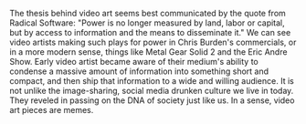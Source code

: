 The thesis behind video art seems best communicated by the quote from Radical
Software: "Power is no longer measured by land, labor or capital, but by access
to information and the means to disseminate it." We can see video artists
making such plays for power in Chris Burden's commercials, or in a more
modern sense, things like Metal Gear Solid 2 and the Eric Andre Show. Early
video artist became aware of their medium's ability to condense a massive
amount of information into something short and compact, and then ship that
information to a wide and willing audience. It is not unlike the image-sharing,
social media drunken culture we live in today. They reveled in passing on the
DNA of society just like us. In a sense, video art pieces are memes.
